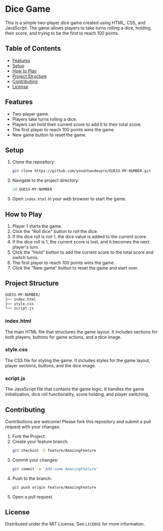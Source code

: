 # Dice Game

This is a simple two-player dice game created using HTML, CSS, and JavaScript. The game allows players to take turns rolling a dice, holding their score, and trying to be the first to reach 100 points.

## Table of Contents

- [Features](#features)
- [Setup](#setup)
- [How to Play](#how-to-play)
- [Project Structure](#project-structure)
- [Contributing](#contributing)
- [License](#license)

## Features

- Two-player game.
- Players take turns rolling a dice.
- Players can hold their current score to add it to their total score.
- The first player to reach 100 points wins the game.
- New game button to reset the game.

## Setup

1. Clone the repository:
    ```sh
    git clone https://github.com/yonathandevpro/GUESS-MY-NUMBER.git
    ```

2. Navigate to the project directory:
    ```sh
    cd GUESS-MY-NUMBER
    ```

3. Open `index.html` in your web browser to start the game.

## How to Play

1. Player 1 starts the game.
2. Click the "Roll dice" button to roll the dice.
3. If the dice roll is not 1, the dice value is added to the current score.
4. If the dice roll is 1, the current score is lost, and it becomes the next player's turn.
5. Click the "Hold" button to add the current score to the total score and switch turns.
6. The first player to reach 100 points wins the game.
7. Click the "New game" button to reset the game and start over.

## Project Structure

```sh
GUESS-MY-NUMBER/
├── index.html
├── style.css
└── script.js
```
### index.html

The main HTML file that structures the game layout. It includes sections for both players, buttons for game actions, and a dice image.

### style.css

The CSS file for styling the game. It includes styles for the game layout, player sections, buttons, and the dice image.

### script.js

The JavaScript file that contains the game logic. It handles the game initialization, dice roll functionality, score holding, and player switching.

## Contributing

Contributions are welcome! Please fork this repository and submit a pull request with your changes.

1. Fork the Project.
2. Create your feature branch:
    ```sh
    git checkout -b feature/AmazingFeature
    ```
3. Commit your changes:
    ```sh
    git commit -m 'Add some AmazingFeature'
    ```
4. Push to the branch:
    ```sh
    git push origin feature/AmazingFeature
    ```
5. Open a pull request.

## License

Distributed under the MIT License. See `LICENSE` for more information.
